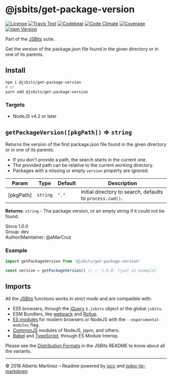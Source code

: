 # @jsbits/get-package-version

[![License][license-image]](LICENSE)
[![Travis Test][travis-image]][travis-url]
[![Codebeat][codebeat-image]][codebeat-url]
[![Code Climate][climate-image]][climate-url]
[![Coverage][cccover-image]][cccover-url]
[![npm Version][npm-image]][npm-url]

Part of the [JSBits][jsbits-url] suite.

Get the version of the package.json file found in the given directory or in one of its parents.

## Install

```bash
npm i @jsbits/get-package-version
# or
yarn add @jsbits/get-package-version
```

### Targets

- NodeJS v4.2 or later

## `getPackageVersion([pkgPath])` ⇒ <code>string</code> 

Returns the version of the first package.json file found in the given
directory or in one of its parents.

- If you don't provide a path, the search starts in the current one.
- The provided path can be relative to the current working directory.
- Packages with a missing or empty `version` property are ignored.

| Param | Type | Default | Description |
| --- | --- | --- | --- |
| \[pkgPath] | <code>string</code> | <code>&quot;.&quot;</code> | Initial directory to search, defaults to `process.cwd()`. |

**Returns**: <code>string</code> - The package version, or an empty string if it could not be found.  

Since 1.0.0<br>
Group: dev<br>
Author/Maintainer: @aMarCruz<br>

### Example

```ts
import getPackageVersion from '@jsbits/get-package-version'

const version = getPackageVersion() // ⇒ '1.0.0' (just as example)
```

## Imports

All the [JSBits][jsbits-url] functions works in _strict mode_ and are compatible with:

* ES5 browsers, through the [jQuery](https://jquery.com/) `$.jsbits` object or the global `jsbits`.
* ESM Bundlers, like [webpack](http://webpack.github.io/) and [Rollup](https://rollupjs.org/).
* [ES modules](http://2ality.com/2014/09/es6-modules-final.html) for modern browsers or NodeJS with the `--experimental-modules` flag.
* [CommonJS](https://nodejs.org/docs/latest/api/modules.html#modules_modules) modules of NodeJS, jspm, and others.
* [Babel](https://babeljs.io/) and [TypeScript](www.typescriptlang.org/), through ES Module Interop.

Please see the [Distribution Formats][jsbits-formats] in the JSBits README to know about all the variants.

---
&copy; 2018 Alberto Martínez &ndash; Readme powered by [jscc](https://github.com/aMarCruz/jscc) and [jsdoc-to-markdown](https://github.com/75lb/jsdoc-to-markdown)

[license-image]:  https://img.shields.io/badge/license-BSD%202--Clause-blue.svg
[npm-image]:      https://img.shields.io/npm/v/@jsbits/get-package-version.svg
[npm-url]:        https://www.npmjs.com/package/@jsbits/get-package-version
[travis-image]:   https://img.shields.io/travis/ProJSLib/jsbits.svg
[travis-url]:     https://travis-ci.org/ProJSLib/jsbits

[codebeat-image]: https://codebeat.co/badges/5b07ccc1-be43-41d8-aeaf-eee1913d4173
[codebeat-url]:   https://codebeat.co/projects/github-com-projslib-jsbits-master
[climate-image]:  https://codeclimate.com/github/ProJSLib/jsbits/badges/gpa.svg
[climate-url]:    https://codeclimate.com/github/ProJSLib/jsbits
[cccover-image]:  https://api.codeclimate.com/v1/badges/e991c05e8a92448d30f0/test_coverage
[cccover-url]:    https://codeclimate.com/github/ProJSLib/jsbits/test_coverage

[jsbits-url]:     https://github.com/ProJSLib/jsbits
[jsbits-formats]: https://github.com/ProJSLib/jsbits#distribution-formats
